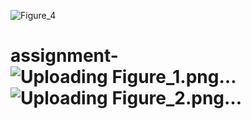 ![Figure_4](https://github.com/rezaanalytics11/assignment-34/assets/105513524/624b84c9-ffd3-4c19-89ec-7640c621972d)
# assignment-![Uploading Figure_1.png…]()![Uploading Figure_2.png…]()

